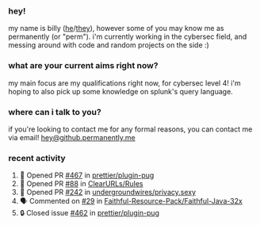 ### hey!
my name is billy ([he](https://en.pronouns.page/he/him)/[they](https://en.pronouns.page/they/them)), however some of you may know me as permanently (or "perm"). i'm currently working in the cybersec field, and messing around with code and random projects on the side :)

### what are your current aims right now?
my main focus are my qualifications right now, for cybersec level 4! i'm hoping to also pick up some knowledge on splunk's query language.

### where can i talk to you?
if you're looking to contact me for any formal reasons, you can contact me via email! [hey@github.permanently.me](mailto:hey@github.permanently.me)

### recent activity
<!--START_SECTION:activity-->
1. 💪 Opened PR [#467](https://github.com/prettier/plugin-pug/pull/467) in [prettier/plugin-pug](https://github.com/prettier/plugin-pug)
2. 💪 Opened PR [#88](https://github.com/ClearURLs/Rules/pull/88) in [ClearURLs/Rules](https://github.com/ClearURLs/Rules)
3. 💪 Opened PR [#242](https://github.com/undergroundwires/privacy.sexy/pull/242) in [undergroundwires/privacy.sexy](https://github.com/undergroundwires/privacy.sexy)
4. 🗣 Commented on [#29](https://github.com/Faithful-Resource-Pack/Faithful-Java-32x/issues/29#issuecomment-1685374279) in [Faithful-Resource-Pack/Faithful-Java-32x](https://github.com/Faithful-Resource-Pack/Faithful-Java-32x)
5. 🔒 Closed issue [#462](https://github.com/prettier/plugin-pug/issues/462) in [prettier/plugin-pug](https://github.com/prettier/plugin-pug)
<!--END_SECTION:activity-->

